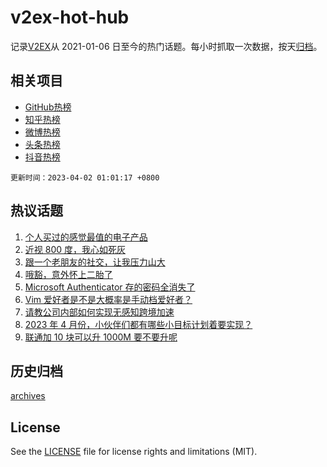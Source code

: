 # v2ex-hot-hub

 记录[V2EX](https://www.v2ex.com/)从 2021-01-06 日至今的热门话题。每小时抓取一次数据，按天[归档](archives)。
 
 ## 相关项目

- [GitHub热榜](https://github.com/it985/github-hot-hub)
- [知乎热榜](https://github.com/it985/zhihu-hot-hub)
- [微博热榜](https://github.com/it985/weibo-hot-hub)
- [头条热榜](https://github.com/it985/toutiao-hot-hub)
- [抖音热榜](https://github.com/it985/douyin-hot-hub)


 `更新时间：2023-04-02 01:01:17 +0800`

## 热议话题

1. [个人买过的感觉最值的电子产品](https://www.v2ex.com/t/928951)
1. [近视 800 度，我心如死灰](https://www.v2ex.com/t/929016)
1. [跟一个老朋友的社交，让我压力山大](https://www.v2ex.com/t/929039)
1. [哦豁，意外怀上二胎了](https://www.v2ex.com/t/928930)
1. [Microsoft Authenticator 存的密码全消失了](https://www.v2ex.com/t/928913)
1. [Vim 爱好者是不是大概率是手动档爱好者？](https://www.v2ex.com/t/928942)
1. [请教公司内部如何实现无感知跨境加速](https://www.v2ex.com/t/928907)
1. [2023 年 4 月份，小伙伴们都有哪些小目标计划着要实现？](https://www.v2ex.com/t/928918)
1. [联通加 10 块可以升 1000M 要不要升呢](https://www.v2ex.com/t/929002)

## 历史归档

[archives](archives)

## License

See the [LICENSE](LICENSE) file for license rights and limitations (MIT).

